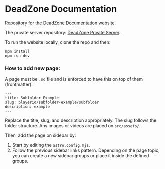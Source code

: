 # DeadZone Documentation

Repository for the [DeadZone Documentation](https://dead-zone-documentation.vercel.app/) website.

The private server repository: [DeadZone Private Server](https://github.com/SulivanM/DeadZone-Private-Server).

To run the website locally, clone the repo and then:

```
npm install
npm run dev
```

### How to add new page:

A page must be `.md` file and is enforced to have this on top of them (frontmatter):

```
---
title: Subfolder Example
slug: playerio/subfolder-example/subfolder
description: example
---
```

Replace the title, slug, and description appropriately. The slug follows the folder structure. Any images or videos are placed on `src/assets/`.

Then, add the page on sidebar by:

1. Start by editing the `astro.config.mjs`.
2. Follow the previous sidebar links pattern. Depending on the page topic, you can create a new sidebar groups or place it inside the defined groups.
